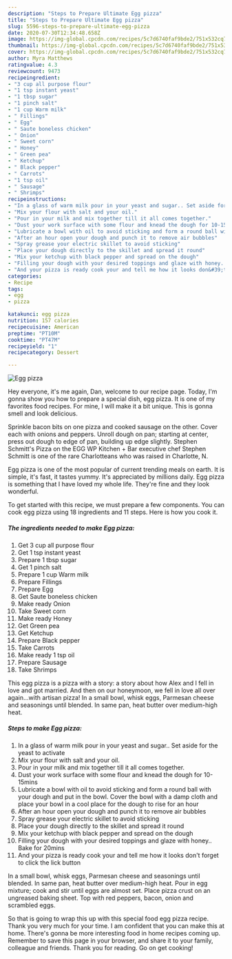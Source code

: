 ```yaml
---
description: "Steps to Prepare Ultimate Egg pizza"
title: "Steps to Prepare Ultimate Egg pizza"
slug: 5596-steps-to-prepare-ultimate-egg-pizza
date: 2020-07-30T12:34:48.658Z
image: https://img-global.cpcdn.com/recipes/5c7d6740faf9bde2/751x532cq70/egg-pizza-recipe-main-photo.jpg
thumbnail: https://img-global.cpcdn.com/recipes/5c7d6740faf9bde2/751x532cq70/egg-pizza-recipe-main-photo.jpg
cover: https://img-global.cpcdn.com/recipes/5c7d6740faf9bde2/751x532cq70/egg-pizza-recipe-main-photo.jpg
author: Myra Matthews
ratingvalue: 4.3
reviewcount: 9473
recipeingredient:
- "3 cup all purpose flour"
- "1 tsp instant yeast"
- "1 tbsp sugar"
- "1 pinch salt"
- "1 cup Warm milk"
- " Fillings"
- " Egg"
- " Saute boneless chicken"
- " Onion"
- " Sweet corn"
- " Honey"
- " Green pea"
- " Ketchup"
- " Black pepper"
- " Carrots"
- "1 tsp oil"
- " Sausage"
- " Shrimps"
recipeinstructions:
- "In a glass of warm milk pour in your yeast and sugar.. Set aside for the yeast to activate"
- "Mix your flour with salt and your oil."
- "Pour in your milk and mix together till it all comes together."
- "Dust your work surface with some flour and knead the dough for 10-15mins"
- "Lubricate a bowl with oil to avoid sticking and form a round ball with your dough and put in the bowl. Cover the bowl with a damp cloth and place your bowl in a cool place for the dough to rise for an hour"
- "After an hour open your dough and punch it to remove air bubbles"
- "Spray grease your electric skillet to avoid sticking"
- "Place your dough directly to the skillet and spread it round"
- "Mix your ketchup with black pepper and spread on the dough"
- "Filling your dough with your desired toppings and glaze with honey.. Bake for 20mins"
- "And your pizza is ready cook your and tell me how it looks don&#39;t forget to click the lick button"
categories:
- Recipe
tags:
- egg
- pizza

katakunci: egg pizza 
nutrition: 157 calories
recipecuisine: American
preptime: "PT10M"
cooktime: "PT47M"
recipeyield: "1"
recipecategory: Dessert

---
```



![Egg pizza](https://img-global.cpcdn.com/recipes/5c7d6740faf9bde2/751x532cq70/egg-pizza-recipe-main-photo.jpg)

Hey everyone, it's me again, Dan, welcome to our recipe page. Today, I'm gonna show you how to prepare a special dish, egg pizza. It is one of my favorites food recipes. For mine, I will make it a bit unique. This is gonna smell and look delicious.

Sprinkle bacon bits on one pizza and cooked sausage on the other. Cover each with onions and peppers. Unroll dough on pan; starting at center, press out dough to edge of pan, building up edge slightly. Stephen Schmitt&#39;s Pizza on the EGG WP Kitchen + Bar executive chef Stephen Schmitt is one of the rare Charlotteans who was raised in Charlotte, N.

Egg pizza is one of the most popular of current trending meals on earth. It is simple, it's fast, it tastes yummy. It's appreciated by millions daily. Egg pizza is something that I have loved my whole life. They're fine and they look wonderful.


To get started with this recipe, we must prepare a few components. You can cook egg pizza using 18 ingredients and 11 steps. Here is how you cook it.

<!--inarticleads1-->

##### The ingredients needed to make Egg pizza:

1. Get 3 cup all purpose flour
1. Get 1 tsp instant yeast
1. Prepare 1 tbsp sugar
1. Get 1 pinch salt
1. Prepare 1 cup Warm milk
1. Prepare  Fillings
1. Prepare  Egg
1. Get  Saute boneless chicken
1. Make ready  Onion
1. Take  Sweet corn
1. Make ready  Honey
1. Get  Green pea
1. Get  Ketchup
1. Prepare  Black pepper
1. Take  Carrots
1. Make ready 1 tsp oil
1. Prepare  Sausage
1. Take  Shrimps


This egg pizza is a pizza with a story: a story about how Alex and I fell in love and got married. And then on our honeymoon, we fell in love all over again…with artisan pizza! In a small bowl, whisk eggs, Parmesan cheese and seasonings until blended. In same pan, heat butter over medium-high heat. 

<!--inarticleads2-->

##### Steps to make Egg pizza:

1. In a glass of warm milk pour in your yeast and sugar.. Set aside for the yeast to activate
1. Mix your flour with salt and your oil.
1. Pour in your milk and mix together till it all comes together.
1. Dust your work surface with some flour and knead the dough for 10-15mins
1. Lubricate a bowl with oil to avoid sticking and form a round ball with your dough and put in the bowl. Cover the bowl with a damp cloth and place your bowl in a cool place for the dough to rise for an hour
1. After an hour open your dough and punch it to remove air bubbles
1. Spray grease your electric skillet to avoid sticking
1. Place your dough directly to the skillet and spread it round
1. Mix your ketchup with black pepper and spread on the dough
1. Filling your dough with your desired toppings and glaze with honey.. Bake for 20mins
1. And your pizza is ready cook your and tell me how it looks don&#39;t forget to click the lick button


In a small bowl, whisk eggs, Parmesan cheese and seasonings until blended. In same pan, heat butter over medium-high heat. Pour in egg mixture; cook and stir until eggs are almost set. Place pizza crust on an ungreased baking sheet. Top with red peppers, bacon, onion and scrambled eggs. 

So that is going to wrap this up with this special food egg pizza recipe. Thank you very much for your time. I am confident that you can make this at home. There's gonna be more interesting food in home recipes coming up. Remember to save this page in your browser, and share it to your family, colleague and friends. Thank you for reading. Go on get cooking!
